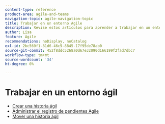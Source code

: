 ```yaml
---
content-type: reference
product-area: agile-and-teams
navigation-topic: agile-navigation-topic
title: Trabajar en un entorno Agile
description: Revise estos artículos para aprender a trabajar en un entorno ágil.
author: Lisa
feature: Agile
recommendations: noDisplay, noCatalog
exl-id: 2bc560f1-31d6-46c5-8845-17f95de78ab0
source-git-commit: 452f8ddc5268a0d67e32090d166199f2fad7dbc7
workflow-type: tm+mt
source-wordcount: '34'
ht-degree: 0%

---
```


# Trabajar en un entorno ágil

* [Crear una historia ágil](../../agile/work-in-an-agile-environment/create-an-agile-story.md)
* [Administrar el registro de pendientes Agile](../../agile/work-in-an-agile-environment/manage-the-agile-backlog.md)
* [Mover una historia ágil](../../agile/work-in-an-agile-environment/move-an-agile-story.md)
